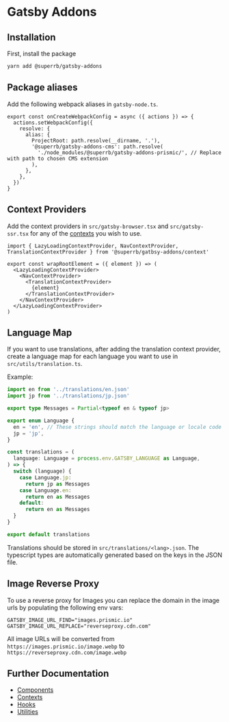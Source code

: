 # Gatsby Addons

## Installation

First, install the package

```sh
yarn add @superrb/gatsby-addons
```

## Package aliases

Add the following webpack aliases in `gatsby-node.ts`.

```tsx
export const onCreateWebpackConfig = async ({ actions }) => {
  actions.setWebpackConfig({
    resolve: {
      alias: {
        ProjectRoot: path.resolve(__dirname, '.'),
        '@superrb/gatsby-addons-cms': path.resolve(
          './node_modules/@superrb/gatsby-addons-prismic/', // Replace with path to chosen CMS extension
        ),
      },
    },
  })
}
```

## Context Providers

Add the context providers in `src/gatsby-browser.tsx` and `src/gatsby-ssr.tsx` for any of the [contexts](./src/context/README.md) you wish to use.

```tsx
import { LazyLoadingContextProvider, NavContextProvider, TranslationContextProvider } from '@superrb/gatbsy-addons/context'

export const wrapRootElement = ({ element }) => (
  <LazyLoadingContextProvider>
    <NavContextProvider>
      <TranslationContextProvider>
        {element}
      </TranslationContextProvider>
    </NavContextProvider>
  </LazyLoadingContextProvider>
)
```

## Language Map

If you want to use translations, after adding the translation context provider, create a language map for each language you want to use in `src/utils/translation.ts`.

Example:

```ts
import en from '../translations/en.json'
import jp from '../translations/jp.json'

export type Messages = Partial<typeof en & typeof jp>

export enum Language {
  en = 'en', // These strings should match the language or locale code used in Prismic
  jp = 'jp',
}

const translations = (
  language: Language = process.env.GATSBY_LANGUAGE as Language,
) => {
  switch (language) {
    case Language.jp:
      return jp as Messages
    case Language.en:
      return en as Messages
    default:
      return en as Messages
  }
}

export default translations
```

Translations should be stored in `src/translations/<lang>.json`. The typescript types are automatically generated based on the keys in the JSON file.

## Image Reverse Proxy

To use a reverse proxy for Images you can replace the domain in the image urls by populating the following env vars:

```env
GATSBY_IMAGE_URL_FIND="images.prismic.io"
GATSBY_IMAGE_URL_REPLACE="reverseproxy.cdn.com"
```

All image URLs will be converted from `https://images.prismic.io/image.webp` to `https://reverseproxy.cdn.com/image.webp`

## Further Documentation
* [Components](./src/components/README.md)
* [Contexts](./src/context/README.md)
* [Hooks](./src/hooks/README.md)
* [Utilities](./src/utils/README.md)
